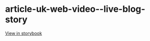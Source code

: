 # article-uk-web-video--live-blog-story

[View in storybook](https://raw.githack.com/Independent-Digital-News-and-Media-Ltd/indy-pwamp-sb/PR-1914-sb/index.html?path=/story/article-uk-web-video--live-blog-story)